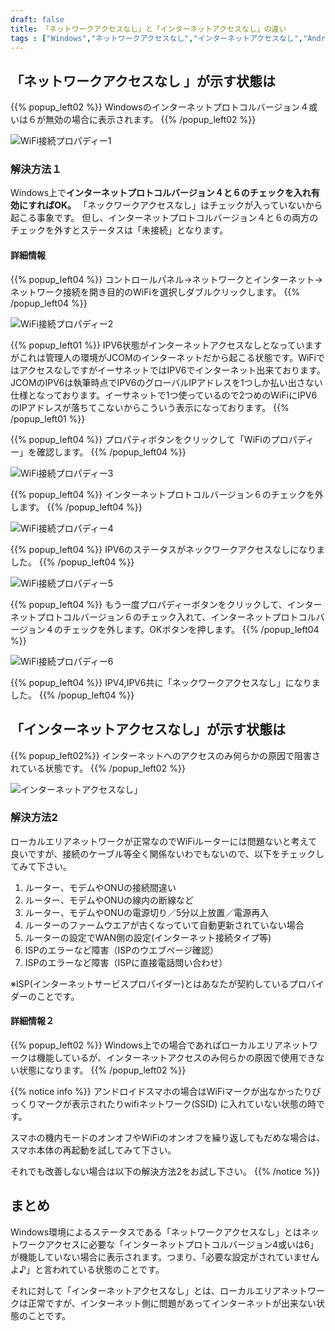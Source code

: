 ```yaml
---
draft: false
title: 「ネットワークアクセスなし」と「インターネットアクセスなし」の違い
tags : ["Windows","ネットワークアクセスなし","インターネットアクセスなし","Android","wifiマークにビックリマーク"]
---
```

## 「ネットワークアクセスなし 」が示す状態は

{{% popup_left02 %}}
Windowsのインターネットプロトコルバージョン４或いは６が無効の場合に表示されます。
{{% /popup_left02 %}}

![WiFi接続プロパディー1](../../images/wifi_config1.svg)

### 解決方法１

Windows上で**インターネットプロトコルバージョン４と６のチェックを入れ有効にすればOK。**
「ネックワークアクセスなし」はチェックが入っていないから起こる事象です。
但し、インターネットプロトコルバージョン４と６の両方のチェックを外すとステータスは「未接続」となります。

#### 詳細情報

{{% popup_left04 %}}
コントロールパネル→ネットワークとインターネット→ネットワーク接続を開き目的のWiFiを選択しダブルクリックします。
{{% /popup_left04 %}}

![WiFi接続プロパディー2](../../images/wifi_config2.svg)

{{% popup_left01 %}}
IPV6状態がインターネットアクセスなしとなっていますがこれは管理人の環境がJCOMのインターネットだから起こる状態です。WiFiではアクセスなしですがイーサネットではIPV6でインターネット出来ております。JCOMのIPV6は執筆時点でIPV6のグローバルIPアドレスを1つしか払い出さない仕様となっております。イーサネットで1つ使っているので2つめのWiFiにIPV6のIPアドレスが落ちてこないからこういう表示になっております。
{{% /popup_left01 %}}



{{% popup_left04 %}}
プロパティボタンをクリックして「WiFiのプロパディー」を確認します。
{{% /popup_left04 %}}



![WiFi接続プロパディー3](../../images/wifi_config3.svg)

{{% popup_left04 %}}
インターネットプロトコルバージョン６のチェックを外します。
{{% /popup_left04 %}}

![WiFi接続プロパディー4](../../images/wifi_config4.svg)

{{% popup_left04 %}}
IPV6のステータスがネックワークアクセスなしになりました。
{{% /popup_left04 %}}

![WiFi接続プロパディー5](../../images/wifi_config5.svg)

{{% popup_left04 %}}
もう一度プロパディーボタンをクリックして、インターネットプロトコルバージョン６のチェック入れて、インターネットプロトコルバージョン４のチェックを外します。OKボタンを押します。
{{% /popup_left04 %}}

![WiFi接続プロパディー6](../../images/wifi_config6.svg)

{{% popup_left04 %}}
IPV4,IPV6共に「ネックワークアクセスなし」になりました。
{{% /popup_left04 %}}



## 「インターネットアクセスなし」が示す状態は

{{% popup_left02%}}
インターネットへのアクセスのみ何らかの原因で阻害されている状態です。
{{% /popup_left02 %}}

![インターネットアクセスなし」](../../images/internet_access_non.svg)

### 解決方法2

ローカルエリアネットワークが正常なのでWiFiルーターには問題ないと考えて良いですが、接続のケーブル等全く関係ないわでもないので、以下をチェックしてみて下さい。

1. ルーター、モデムやONUの接続間違い
1. ルーター、モデムやONUの線内の断線など
1. ルーター、モデムやONUの電源切り／5分以上放置／電源再入
1. ルーターのファームウエアが古くなっていて自動更新されていない場合
1. ルーターの設定でWAN側の設定(インターネット接続タイプ等)
1. ISPのエラーなど障害（ISPのウエブページ確認）
1. ISPのエラーなど障害（ISPに直接電話問い合わせ）

※ISP(インターネットサービスプロパイダー)とはあなたが契約しているプロバイダーのことです。

#### 詳細情報２

{{% popup_left02 %}}
Windows上での場合であればローカルエリアネットワークは機能しているが、インターネットアクセスのみ何らかの原因で使用できない状態になります。
{{% /popup_left02 %}}

{{% notice info %}}
アンドロイドスマホの場合はWiFiマークが出なかったりびっくりマークが表示されたりwifiネットワーク(SSID)
に入れていない状態の時です。

スマホの機内モードのオンオフやWiFiのオンオフを繰り返してもだめな場合は、スマホ本体の再起動を試してみて下さい。

それでも改善しない場合は以下の解決方法2をお試し下さい。
{{% /notice %}}



## まとめ
Windows環境によるステータスである「ネットワークアクセスなし」とはネットワークアクセスに必要な「インターネットプロトコルバージョン4或いは6」が機能していない場合に表示されます。つまり、「必要な設定がされていませんよ♪」と言われている状態のことです。

それに対して「インターネットアクセスなし」とは、ローカルエリアネットワークは正常ですが、インターネット側に問題があってインターネットが出来ない状態のことです。
